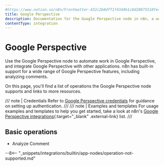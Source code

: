 ```yaml
---
#https://www.notion.so/n8n/Frontmatter-432c2b8dff1f43d4b1c8d20075510fe4
title: Google Perspective
description: Documentation for the Google Perspective node in n8n, a workflow automation platform. Includes details of operations and configuration, and links to examples and credentials information.
contentType: integration
---
```


# Google Perspective

Use the Google Perspective node to automate work in Google Perspective, and integrate Google Perspective with other applications. n8n has built-in support for a wide range of Google Perspective features, including analyzing comments.

On this page, you'll find a list of operations the Google Perspective node supports and links to more resources.

/// note | Credentials
Refer to [Google Perspective credentials](/integrations/builtin/credentials/google/) for guidance on setting up authentication. 
///
/// note | Examples and templates
For usage examples and templates to help you get started, take a look at n8n's [Google Perspective integrations](https://n8n.io/integrations/google-perspective/){:target="_blank" .external-link} list.
///
## Basic operations

* Analyze Comment

--8<-- "_snippets/integrations/builtin/app-nodes/operation-not-supported.md"

